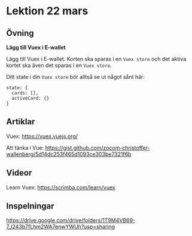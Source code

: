 # Lektion 22 mars

## Övning

**Lägg till Vuex i E-wallet**

Lägg till Vuex i E-wallet. Korten ska sparas i en `Vuex store` och det aktiva kortet ska även det sparas i en `Vuex store`.

Ditt state i din `Vuex store` bör alltså se ut något sånt här:

```
state: {
  cards: [],
  activeCard: {}
}
```

## Artiklar

Vuex: https://vuex.vuejs.org/

Att tänka i Vue: https://gist.github.com/zocom-christoffer-wallenberg/5d14dc253f465d1093ce303be7321f6b

## Videor

Learn Vuex: https://scrimba.com/learn/vuex

## Inspelningar

https://drive.google.com/drive/folders/1T9M4VB69-7_l243b7fLhm2WA7enwYWUh?usp=sharing
